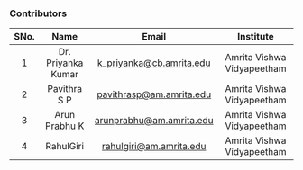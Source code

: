 ### Contributors

| SNo. |        Name        |          Email           |         Institute          
| :--: | :----------------: | :----------------------: | :------------------------: 
|  1   | Dr. Priyanka Kumar | k_priyanka@cb.amrita.edu | Amrita Vishwa Vidyapeetham |          |
|  2   |    Pavithra S P    | pavithrasp@am.amrita.edu | Amrita Vishwa Vidyapeetham |          |
|  3   |   Arun Prabhu K    | arunprabhu@am.amrita.edu | Amrita Vishwa Vidyapeetham |  |
|  4   |     RahulGiri      | rahulgiri@am.amrita.edu  | Amrita Vishwa Vidyapeetham |          |
